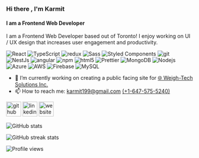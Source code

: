 ### Hi there , I'm Karmit
#### I am a Frontend Web Developer
I am a Frontend Web Developer based out of Toronto! I enjoy working on UI / UX design that increases user engagement and productivity. 

<img alt="React" src="https://img.shields.io/badge/-React-45b8d8?style=for-the-badge&logo=react&logoColor=white" />  <img alt="TypeScript" src="https://img.shields.io/badge/-TypeScript-007ACC?style=for-the-badge&logo=typescript&logoColor=white" />
  <img alt="redux" src="https://img.shields.io/badge/-Redux-764ABC?style=for-the-badge&logo=redux&logoColor=white" />
  <img alt="Sass" src="https://img.shields.io/badge/-Sass-CC6699?style=for-the-badge&logo=sass&logoColor=white" />
  <img alt="Styled Components" src="https://img.shields.io/badge/-Styled_Components-db7092?style=for-the-badge&logo=styled-components&logoColor=white" />
  <img alt="git" src="https://img.shields.io/badge/-Git-F05032?style=for-the-badge&logo=git&logoColor=white" />
  <img alt="NestJs" src="https://img.shields.io/badge/-NestJs-ea2845?style=for-the-badge&logo=nestjs&logoColor=white" />
  <img alt="angular" src="https://img.shields.io/badge/-Angular-DD0031?style=for-the-badge&logo=angular&logoColor=white" />
  <img alt="npm" src="https://img.shields.io/badge/-NPM-CB3837?style=for-the-badge&logo=npm&logoColor=white" />
  <img alt="html5" src="https://img.shields.io/badge/-HTML5-E34F26?style=for-the-badge&logo=html5&logoColor=white" />
  <img alt="Prettier" src="https://img.shields.io/badge/-Prettier-F7B93E?style=for-the-badge&logo=prettier&logoColor=white" />
  <img alt="MongoDB" src="https://img.shields.io/badge/-MongoDB-13aa52?style=for-the-badge&logo=mongodb&logoColor=white" />
  <img alt="Nodejs" src="https://img.shields.io/badge/-Nodejs-43853d?style=for-the-badge&logo=Node.js&logoColor=white" />
  <img alt="Azure" src="https://img.shields.io/badge/-Azure-0078D4?style=for-the-badge&logo=microsoftazure" />
  <img alt="AWS" src="https://img.shields.io/badge/-AWS-232F3E?style=for-the-badge&logo=amazonaws&logoColor=white" />
  <img alt="Firebase" src="https://img.shields.io/badge/-Firebase-FFCA28?style=for-the-badge&logo=firebase&logoColor=white" />
  <img alt="MySQL" src="https://img.shields.io/badge/-MySQL-4479A1?style=for-the-badge&logo=mysql&logoColor=white" />

- 🔭 I’m currently working on creating a public facing site for <a href="[weightechsolutions.ca](https://weightechsolutions.ca/)">🌐 Weigh-Tech Solutions Inc.</a>
- 📫 How to reach me: karmit199@gmail.com <a href="tel:6475755240">(+1-647-575-5240)</a>


[<img src='https://cdn.jsdelivr.net/npm/simple-icons@3.0.1/icons/github.svg' alt='github' height='40'>](https://github.com/KarmitP98)  [<img src='https://cdn.jsdelivr.net/npm/simple-icons@3.0.1/icons/linkedin.svg' alt='linkedin' height='40'>](https://www.linkedin.com/in/https://www.linkedin.com/in/karmitpatel//)  [<img src='https://cdn.jsdelivr.net/npm/simple-icons@3.0.1/icons/icloud.svg' alt='website' height='40'>](https://www.karmitp.com)  

<!-- <a href='https://docs.github.com/en/developers'><img src='https://raw.githubusercontent.com/acervenky/animated-github-badges/master/assets/devbadge.gif' width='40' height='40'></a> <a href='https://stars.github.com/'><img src='https://raw.githubusercontent.com/acervenky/animated-github-badges/master/assets/starbadge.gif' width='35' height='35'></a>  -->

<!-- [![trophy](https://github-profile-trophy.vercel.app/?username=KarmitP98)](https://github.com/ryo-ma/github-profile-trophy) -->

![GitHub stats](https://github-readme-stats.vercel.app/api?username=KarmitP98&show_icons=true&count_private=true)  

![GitHub streak stats](https://streak-stats.demolab.com/?user=KarmitP98)  

![Profile views](https://gpvc.arturio.dev/KarmitP98)  
